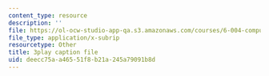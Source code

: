 ```yaml
---
content_type: resource
description: ''
file: https://ol-ocw-studio-app-qa.s3.amazonaws.com/courses/6-004-computation-structures-spring-2017/deecc75aa46551f8b21a245a79091b8d_Ouk7t7ViTfI.vtt
file_type: application/x-subrip
resourcetype: Other
title: 3play caption file
uid: deecc75a-a465-51f8-b21a-245a79091b8d
---
```

